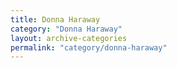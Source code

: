 ```yaml
---
title: Donna Haraway
category: "Donna Haraway"
layout: archive-categories
permalink: "category/donna-haraway"
---
```

